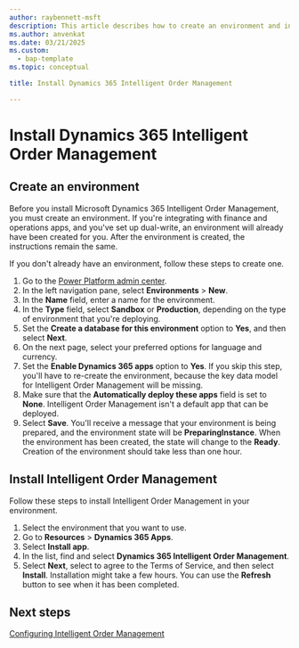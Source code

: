 ```yaml
---
author: raybennett-msft
description: This article describes how to create an environment and install Intelligent Order Management as a standalone application.
ms.author: anvenkat
ms.date: 03/21/2025
ms.custom: 
  - bap-template
ms.topic: conceptual

title: Install Dynamics 365 Intelligent Order Management

---
```


# Install Dynamics 365 Intelligent Order Management

## Create an environment

Before you install Microsoft Dynamics 365 Intelligent Order Management, you must create an environment. If you're integrating with finance and operations apps, and you've set up dual-write, an environment will already have been created for you. After the environment is created, the instructions remain the same.

If you don't already have an environment, follow these steps to create one.

1. Go to the [Power Platform admin center](https://admin.powerplatform.microsoft.com).
2. In the left navigation pane, select **Environments** \> **New**.
3. In the **Name** field, enter a name for the environment.
4. In the **Type** field, select **Sandbox** or **Production**, depending on the type of environment that you're deploying.
5. Set the **Create a database for this environment** option to **Yes**, and then select **Next**.
6. On the next page, select your preferred options for language and currency.
7. Set the **Enable Dynamics 365 apps** option to **Yes**. If you skip this step, you'll have to re-create the environment, because the key data model for Intelligent Order Management will be missing.
8. Make sure that the **Automatically deploy these apps** field is set to **None**. Intelligent Order Management isn't a default app that can be deployed.
9. Select **Save**. You'll receive a message that your environment is being prepared, and the environment state will be **PreparingInstance**. When the environment has been created, the state will change to the **Ready**. Creation of the environment should take less than one hour.

## Install Intelligent Order Management

Follow these steps to install Intelligent Order Management in your environment.

1. Select the environment that you want to use.
2. Go to **Resources** \> **Dynamics 365 Apps**.
3. Select **Install app**.
4. In the list, find and select **Dynamics 365 Intelligent Order Management**.
5. Select **Next**, select to agree to the Terms of Service, and then select **Install**. Installation might take a few hours. You can use the **Refresh** button to see when it has been completed.

## Next steps

[Configuring Intelligent Order Management](setup.md)
